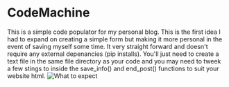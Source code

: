 # CodeMachine
This is a simple code populator for my personal blog. This is the first idea I had to expand on creating a simple form but making it more personal in the event of saving myself some time. It very straight forward and doesn't require any external depenancies (pip installs). You'll just need to create a text file in the same file directory as your code and you may need to tweek a few stings to inside the save_info() and end_post() functions to suit your website html.
![What to expect]()
